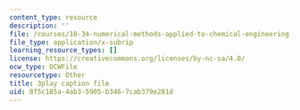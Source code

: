 ```yaml
---
content_type: resource
description: ''
file: /courses/10-34-numerical-methods-applied-to-chemical-engineering-fall-2015/8f5c185a4ab35905b3467cab379e281d_muFAQx5dUdU.vtt
file_type: application/x-subrip
learning_resource_types: []
license: https://creativecommons.org/licenses/by-nc-sa/4.0/
ocw_type: OCWFile
resourcetype: Other
title: 3play caption file
uid: 8f5c185a-4ab3-5905-b346-7cab379e281d
---
```

